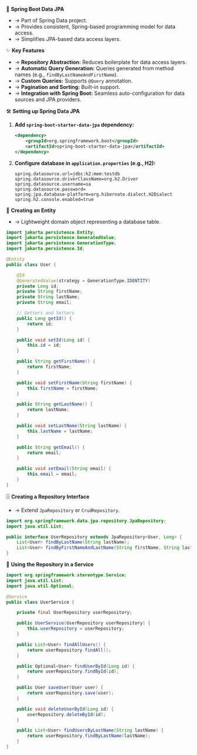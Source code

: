 💾 **Spring Boot Data JPA**
- → Part of Spring Data project.
- → Provides consistent, Spring-based programming model for data access.
- → Simplifies JPA-based data access layers.

✨ **Key Features**
- → **Repository Abstraction:** Reduces boilerplate for data access layers.
- → **Automatic Query Generation:** Queries generated from method names (e.g., `findByLastNameAndFirstName`).
- → **Custom Queries:** Supports `@Query` annotation.
- → **Pagination and Sorting:** Built-in support.
- → **Integration with Spring Boot:** Seamless auto-configuration for data sources and JPA providers.

🛠️ **Setting up Spring Data JPA**
1.  **Add `spring-boot-starter-data-jpa` dependency:**
    ```xml
    <dependency>
        <groupId>org.springframework.boot</groupId>
        <artifactId>spring-boot-starter-data-jpa</artifactId>
    </dependency>
    ```
2.  **Configure database in `application.properties` (e.g., H2):**
    ```properties
    spring.datasource.url=jdbc:h2:mem:testdb
    spring.datasource.driverClassName=org.h2.Driver
    spring.datasource.username=sa
    spring.datasource.password=
    spring.jpa.database-platform=org.hibernate.dialect.H2Dialect
    spring.h2.console.enabled=true
    ```

👤 **Creating an Entity**
- → Lightweight domain object representing a database table.
```java
import jakarta.persistence.Entity;
import jakarta.persistence.GeneratedValue;
import jakarta.persistence.GenerationType;
import jakarta.persistence.Id;

@Entity
public class User {

    @Id
    @GeneratedValue(strategy = GenerationType.IDENTITY)
    private Long id;
    private String firstName;
    private String lastName;
    private String email;

    // Getters and Setters
    public Long getId() {
        return id;
    }

    public void setId(Long id) {
        this.id = id;
    }

    public String getFirstName() {
        return firstName;
    }

    public void setFirstName(String firstName) {
        this.firstName = firstName;
    }

    public String getLastName() {
        return lastName;
    }

    public void setLastName(String lastName) {
        this.lastName = lastName;
    }

    public String getEmail() {
        return email;
    }

    public void setEmail(String email) {
        this.email = email;
    }
}
```

🗄️ **Creating a Repository Interface**
- → Extend `JpaRepository` or `CrudRepository`.
```java
import org.springframework.data.jpa.repository.JpaRepository;
import java.util.List;

public interface UserRepository extends JpaRepository<User, Long> {
    List<User> findByLastName(String lastName);
    List<User> findByFirstNameAndLastName(String firstName, String lastName);
}
```

🔄 **Using the Repository in a Service**
```java
import org.springframework.stereotype.Service;
import java.util.List;
import java.util.Optional;

@Service
public class UserService {

    private final UserRepository userRepository;

    public UserService(UserRepository userRepository) {
        this.userRepository = userRepository;
    }

    public List<User> findAllUsers() {
        return userRepository.findAll();
    }

    public Optional<User> findUserById(Long id) {
        return userRepository.findById(id);
    }

    public User saveUser(User user) {
        return userRepository.save(user);
    }

    public void deleteUserById(Long id) {
        userRepository.deleteById(id);
    }

    public List<User> findUsersByLastName(String lastName) {
        return userRepository.findByLastName(lastName);
    }
}
```